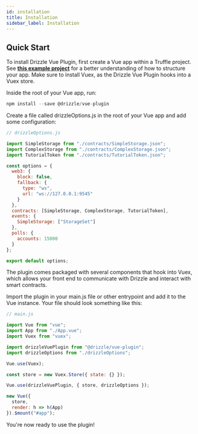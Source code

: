 ```yaml
---
id: installation
title: Installation
sidebar_label: Installation
---
```


## Quick Start

To install Drizzle Vue Plugin, first create a Vue app within a Truffle project. See **[this example project](https://github.com/trufflesuite/drizzle-vue-plugin)** for a better understanding of how to structure your app. Make sure to install Vuex, as the Drizzle Vue Plugin hooks into a Vuex store.

Inside the root of your Vue app, run:

```js
npm install --save @drizzle/vue-plugin
```

Create a file called drizzleOptions.js in the root of your Vue app and add some configuration:

```js
// drizzleOptions.js

import SimpleStorage from "./contracts/SimpleStorage.json";
import ComplexStorage from "./contracts/ComplexStorage.json";
import TutorialToken from "./contracts/TutorialToken.json";

const options = {
  web3: {
    block: false,
    fallback: {
      type: "ws",
      url: "ws://127.0.0.1:9545"
    }
  },
  contracts: [SimpleStorage, ComplexStorage, TutorialToken],
  events: {
    SimpleStorage: ["StorageSet"]
  },
  polls: {
    accounts: 15000
  }
};

export default options;
```

The plugin comes packaged with several components that hook into Vuex, which allows your front end to communicate with Drizzle and interact with smart contracts.

Import the plugin in your main.js file or other entrypoint and add it to the Vue instance. Your file should look something like this:

```js
// main.js

import Vue from "vue";
import App from "./App.vue";
import Vuex from "vuex";

import drizzleVuePlugin from "@drizzle/vue-plugin";
import drizzleOptions from "./drizzleOptions";

Vue.use(Vuex);

const store = new Vuex.Store({ state: {} });

Vue.use(drizzleVuePlugin, { store, drizzleOptions });

new Vue({
  store,
  render: h => h(App)
}).$mount("#app");
```

You're now ready to use the plugin!
